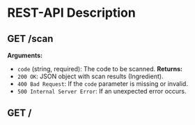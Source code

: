 # REST-API Description

## GET /scan
**Arguments:**
- `code` (string, required): The code to be scanned.
**Returns:**
- `200 OK`: JSON object with scan results (Ingredient).
- `400 Bad Request`: If the `code` parameter is missing or invalid.
- `500 Internal Server Error`: If an unexpected error occurs.

## GET /
